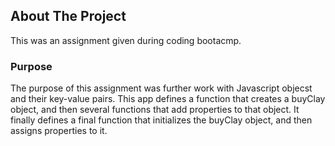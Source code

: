 ## About The Project
This was an assignment given during coding bootacmp.

### Purpose
The purpose of this assignment was further work with Javascript objecst and their key-value pairs. This app defines a function that creates a buyClay object, and then several functions that add properties to that object. It finally defines a final function that initializes the buyClay object, and then assigns properties to it.
